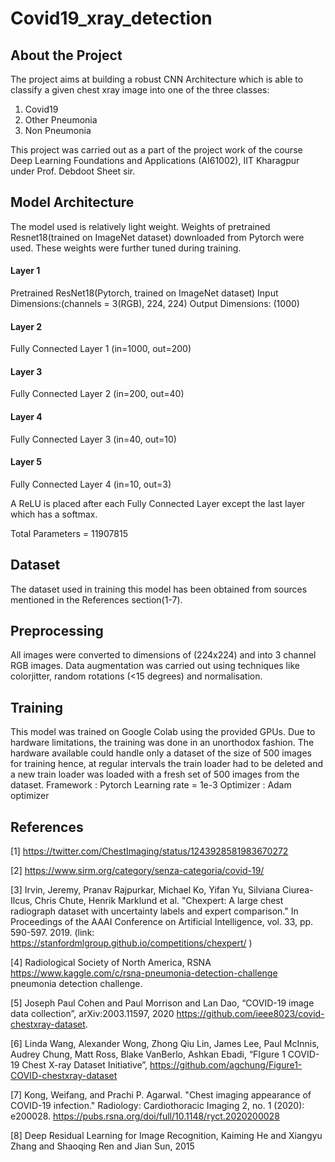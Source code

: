 # Covid19_xray_detection

## About the Project
The project aims at building a robust CNN Architecture which is able to classify a given chest xray image into one of the three classes:
1. Covid19 
2. Other Pneumonia
3. Non Pneumonia

This project was carried out as a part of the project work of the course Deep Learning Foundations and Applications (AI61002), IIT Kharagpur under Prof. Debdoot Sheet sir.

## Model Architecture
The model used is relatively light weight.
Weights of pretrained Resnet18(trained on ImageNet dataset) downloaded from Pytorch were used. These weights were further tuned during training.

#### Layer 1
  Pretrained ResNet18(Pytorch, trained on ImageNet dataset)
  Input Dimensions:(channels = 3(RGB), 224, 224)
  Output Dimensions: (1000)
#### Layer 2
  Fully Connected Layer 1 (in=1000, out=200)
#### Layer 3
  Fully Connected Layer 2 (in=200, out=40)
#### Layer 4
  Fully Connected Layer 3 (in=40, out=10)
#### Layer 5
  Fully Connected Layer 4 (in=10, out=3)

A ReLU is placed after each Fully Connected Layer except the last layer which has a softmax.

Total Parameters = 11907815

## Dataset
  The dataset used in training this model has been obtained from sources mentioned in the References section(1-7).
## Preprocessing
  All images were converted to dimensions of (224x224) and into 3 channel RGB images.
  Data augmentation was carried out using techniques like colorjitter, random rotations (<15 degrees) and normalisation.
## Training
  This model was trained on Google Colab using the provided GPUs.
  Due to hardware limitations, the training was done in an unorthodox fashion. The hardware available could handle only a       dataset of the size of 500 images for training hence, at regular intervals the train loader had to be deleted and a new       train loader was loaded with a fresh set of 500 images from the dataset.
  Framework : Pytorch
  Learning rate = 1e-3
  Optimizer : Adam optimizer

## References
[1] https://twitter.com/ChestImaging/status/1243928581983670272

[2] https://www.sirm.org/category/senza-categoria/covid-19/

[3] Irvin, Jeremy, Pranav Rajpurkar, Michael Ko, Yifan Yu, Silviana Ciurea-Ilcus, Chris Chute, Henrik
    Marklund et al. "Chexpert: A large chest radiograph dataset with uncertainty labels and expert comparison."
    In Proceedings of the AAAI Conference on Artificial Intelligence, vol. 33, pp. 590-597. 2019. (link:
    https://stanfordmlgroup.github.io/competitions/chexpert/ )
    
[4] Radiological Society of North America, RSNA https://www.kaggle.com/c/rsna-pneumonia-detection-challenge
    pneumonia detection challenge.
    
[5] Joseph Paul Cohen and Paul Morrison and Lan Dao, “COVID-19 image data collection”,
    arXiv:2003.11597, 2020 https://github.com/ieee8023/covid-chestxray-dataset.
    
[6] Linda Wang, Alexander Wong, Zhong Qiu Lin, James Lee, Paul McInnis, Audrey Chung, Matt Ross,
    Blake VanBerlo, Ashkan Ebadi, “FIgure 1 COVID-19 Chest X-ray Dataset Initiative”,
    https://github.com/agchung/Figure1-COVID-chestxray-dataset
    
[7] Kong, Weifang, and Prachi P. Agarwal. "Chest imaging appearance of COVID-19 infection."
    Radiology: Cardiothoracic Imaging 2, no. 1 (2020): e200028.
    https://pubs.rsna.org/doi/full/10.1148/ryct.2020200028
    
[8] Deep Residual Learning for Image Recognition, Kaiming He and Xiangyu Zhang and Shaoqing Ren and Jian Sun, 2015
